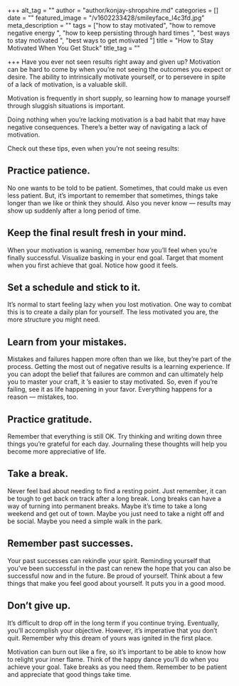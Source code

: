 +++
alt_tag = ""
author = "author/konjay-shropshire.md"
categories = []
date = ""
featured_image = "/v1602233428/smileyface_l4c3fd.jpg"
meta_description = ""
tags = ["how to stay motivated", "how to remove negative energy ", "how to keep persisting through hard times ", "best ways to stay motivated ", "best ways to get motivated "]
title = "How to Stay Motivated When You Get Stuck"
title_tag = ""

+++
Have you ever not seen results right away and given up? Motivation can be hard to come by when you’re not seeing the outcomes you expect or desire. The ability to intrinsically motivate yourself, or to persevere in spite of a lack of motivation, is a valuable skill.

Motivation is frequently in short supply, so learning how to manage yourself through sluggish situations is important.

Doing nothing when you’re lacking motivation is a bad habit that may have negative consequences. There’s a better way of navigating a lack of motivation.

Check out these tips, even when you’re not seeing results:

## **Practice patience.**

 No one wants to be told to be patient. Sometimes, that could make us even less patient. But, it’s important to remember that sometimes, things take longer than we like or think they should. Also you never know — results may show up suddenly after a long period of time.

## **Keep the final result fresh in your mind.**

 When your motivation is waning, remember how you’ll feel when you’re finally successful. Visualize basking in your end goal. Target that moment when you first achieve that goal. Notice how good it feels.

## **Set a schedule and stick to it.** 

It’s normal to start feeling lazy when you lost motivation. One way to combat this is to create a daily plan for yourself. The less motivated you are, the more structure you might need.

## **Learn from your mistakes.** 

Mistakes and failures happen more often than we like, but they’re part of the process. Getting the most out of negative results is a learning experience. If you can adopt the belief that failures are common and can ultimately help you to master your craft, it ’s easier to stay motivated. So, even if you’re failing, see it as life happening in your favor. Everything happens for a reason — mistakes, too.

## **Practice gratitude.** 

Remember that everything is still OK. Try thinking and writing down three things you’re grateful for each day. Journaling these thoughts will help you become more appreciative of life.

## **Take a break.** 

Never feel bad about needing to find a resting point. Just remember, it can be tough to get back on track after a long break. Long breaks can have a way of turning into permanent breaks. Maybe it’s time to take a long weekend and get out of town. Maybe you just need to take a night off and be social. Maybe you need a simple walk in the park.

## **Remember past successes.** 

Your past successes can rekindle your spirit. Reminding yourself that you’ve been successful in the past can renew the hope that you can also be successful now and in the future. Be proud of yourself. Think about a few things that make you feel good about yourself. It puts you in a good mood.

## **Don’t give up.** 

It’s difficult to drop off in the long term if you continue trying. Eventually, you’ll accomplish your objective. However, it’s imperative that you don’t quit. Remember why this dream of yours was ignited in the first place.

Motivation can burn out like a fire, so it’s important to be able to know how to relight your inner flame. Think of the happy dance you’ll do when you achieve your goal. Take breaks as you need them. Remember to be patient and appreciate that good things take time.
